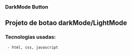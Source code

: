 ### DarkMode Button

## Projeto de botao darkMode/LightMode

### Tecnologias usadas:
     - html, css, javascript